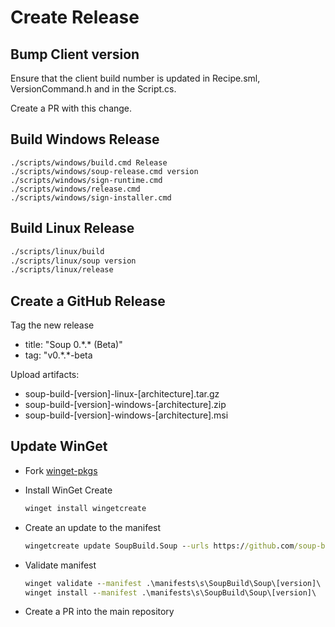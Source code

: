 # Create Release

## Bump Client version
Ensure that the client build number is updated in Recipe.sml, VersionCommand.h and in the Script.cs.

Create a PR with this change.

## Build Windows Release
```
./scripts/windows/build.cmd Release
./scripts/windows/soup-release.cmd version
./scripts/windows/sign-runtime.cmd
./scripts/windows/release.cmd
./scripts/windows/sign-installer.cmd
```

## Build Linux Release
```cmd
./scripts/linux/build
./scripts/linux/soup version
./scripts/linux/release
```

## Create a GitHub Release
Tag the new release
* title: "Soup 0.\*.\* (Beta)"
* tag: "v0.\*.\*-beta

Upload artifacts:
* soup-build-[version]-linux-[architecture].tar.gz
* soup-build-[version]-windows-[architecture].zip
* soup-build-[version]-windows-[architecture].msi

## Update WinGet
* Fork [winget-pkgs](https://github.com/microsoft/winget-pkgs)
* Install WinGet Create

    ```cmd
    winget install wingetcreate
    ```
* Create an update to the manifest
    
    ```cmd
    wingetcreate update SoupBuild.Soup --urls https://github.com/soup-build/soup/releases/download/v[version]/soup-build-[version]-windows-x64.msi -v [version]
    ```
* Validate manifest

    ```cmd
    winget validate --manifest .\manifests\s\SoupBuild\Soup\[version]\
    winget install --manifest .\manifests\s\SoupBuild\Soup\[version]\
    ```
* Create a PR into the main repository